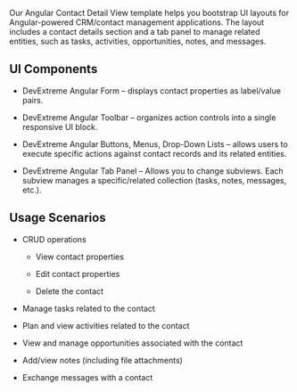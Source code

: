 Our Angular Contact Detail View template helps you bootstrap UI layouts for Angular-powered CRM/contact management applications. The layout includes a contact details section and a tab panel to manage related entities, such as tasks, activities, opportunities, notes, and messages. 

## UI Components  

- DevExtreme Angular Form – displays contact properties as label/value pairs. 

- DevExtreme Angular Toolbar – organizes action controls into a single responsive UI block. 

- DevExtreme Angular Buttons, Menus, Drop-Down Lists – allows users to execute specific actions against contact records and its related entities. 

- DevExtreme Angular Tab Panel – Allows you to change subviews. Each subview manages a specific/related collection (tasks, notes, messages, etc.). 

## Usage Scenarios 

- CRUD operations 

    - View contact properties 

    - Edit contact properties 

    - Delete the contact 

- Manage tasks related to the contact 

- Plan and view activities related to the contact 

- View and manage opportunities associated with the contact 

- Add/view notes (including file attachments) 

- Exchange messages with a contact 